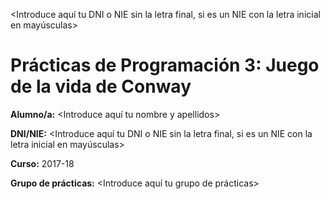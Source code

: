 <Introduce aquí tu DNI o NIE sin la letra final, si es un NIE con la letra inicial en mayúsculas>

# Prácticas de Programación 3: Juego de la vida de Conway
**Alumno/a:** <Introduce aquí tu nombre y apellidos>

**DNI/NIE:** <Introduce aquí tu DNI o NIE sin la letra final, si es un NIE con la letra inicial en mayúsculas>

**Curso:** 2017-18

**Grupo de prácticas:** <Introduce aquí tu grupo de prácticas>
